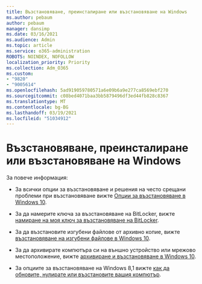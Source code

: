 ```yaml
---
title: Възстановяване, преинсталиране или възстановяване на Windows
ms.author: pebaum
author: pebaum
manager: dansimp
ms.date: 03/16/2021
ms.audience: Admin
ms.topic: article
ms.service: o365-administration
ROBOTS: NOINDEX, NOFOLLOW
localization_priority: Priority
ms.collection: Adm_O365
ms.custom:
- "9820"
- "9005614"
ms.openlocfilehash: 5ad919059780571a6e09b6a9e277ca8569ebf270
ms.sourcegitcommit: c08bed4071baa3bb5879496df3ed44fb828c8367
ms.translationtype: MT
ms.contentlocale: bg-BG
ms.lasthandoff: 03/19/2021
ms.locfileid: "51034912"
---
```

# <a name="recover-reinstall-or-restore-windows"></a>Възстановяване, преинсталиране или възстановяване на Windows

За повече информация: 

- За всички опции за възстановяване и решения на често срещани проблеми при възстановяване вижте [Опции за възстановяване в Windows 10](https://support.microsoft.com/windows/recovery-options-in-windows-10-31ce2444-7de3-818c-d626-e3b5a3024da5#bkmk_section7).

- За да намерите ключа за възстановяване на BitLocker, вижте [намиране на моя ключ за възстановяване на BitLocker](https://support.microsoft.com/windows/find-my-bitlocker-recovery-key-fd2b3501-a4b9-61e9-f5e6-2a545ad77b3e).

- За да възстановите изгубени файлове от архивно копие, вижте [възстановяване на изгубени файлове в Windows 10](https://support.microsoft.com/windows/recover-lost-files-on-windows-10-61f5b28a-f5b8-3cc2-0f8e-a63cb4e1d4c4).

- За да архивирате компютъра си на външно устройство или мрежово местоположение, вижте [архивиране и възстановяване в Windows 10](https://support.microsoft.com/windows/backup-and-restore-in-windows-10-352091d2-bb9d-3ea3-ed18-52ef2b88cbef).

- За опциите за възстановяване на Windows 8,1 вижте [как да обновите, нулирате или възстановите вашия компютър](https://support.microsoft.com/windows/how-to-refresh-reset-or-restore-your-pc-51391d9a-eb0a-84a7-69e4-c2c1fbceb8dd).